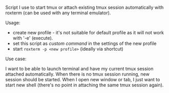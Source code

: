 Script I use to start tmux or attach existing tmux session automatically with roxterm (can be used with any terminal emulator).

Usage:
- create new profile - it's not suitable for default profile as it will not work with '-e' (execute).
- set this script as *custom command* in the settings of the new profile
- start `roxterm -p <new profile>` (ideally via shortcut)


Use case:

I want to be able to launch terminal and have my current tmux session attached automatically.
When there is no tmux session running, new session should be started.
When I open new window or tab, I just want to start new shell (there's no point in attaching the same tmux session again).
